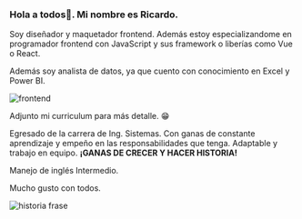 ### Hola a todos🥳. Mi nombre es Ricardo.

Soy diseñador y maquetador frontend. Además estoy especializandome en programador frontend con JavaScript y sus framework o liberías como Vue o React.

Además soy analista de datos, ya que cuento con conocimiento en Excel y Power BI.

![frontend](https://user-images.githubusercontent.com/68082868/217403690-c5683e35-87ce-4bbf-ade5-bda2a3a7c2cd.png)

Adjunto mi curriculum para más detalle. 😁


Egresado de la carrera de Ing. Sistemas. Con ganas de constante aprendizaje y empeño en las responsabilidades que tenga.  Adaptable y trabajo en equipo. <strong>¡GANAS DE CRECER Y HACER HISTORIA!</strong>

Manejo de inglés Intermedio.

Mucho gusto con todos.

![historia frase](https://user-images.githubusercontent.com/68082868/217404100-07efca84-c8e2-4fea-af8e-42a2fc8f544d.jpg)

